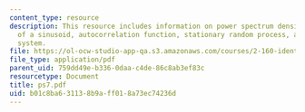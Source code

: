 ```yaml
---
content_type: resource
description: This resource includes information on power spectrum density function
  of a sinusoid, autocorrelation function, stationary random process, and cardiovascular
  system.
file: https://ol-ocw-studio-app-qa.s3.amazonaws.com/courses/2-160-identification-estimation-and-learning-spring-2006/b01c8ba631138b9aff018a73ec74236d_ps7.pdf
file_type: application/pdf
parent_uid: 759dd49e-b336-0daa-c4de-86c8ab3ef83c
resourcetype: Document
title: ps7.pdf
uid: b01c8ba6-3113-8b9a-ff01-8a73ec74236d
---
```

